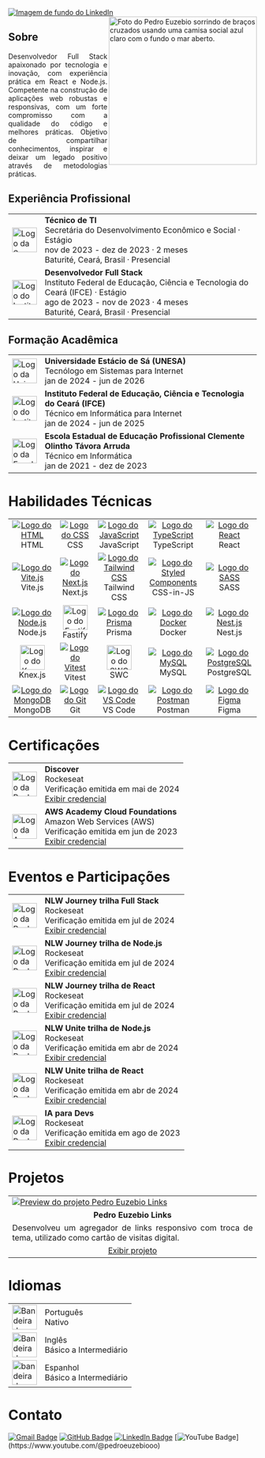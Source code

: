 <a href="https://github.com/pedroeuzebiooo">
  <img src="https://i.imgur.com/189XfqX.png" alt="Imagem de fundo do LinkedIn" />
</a>

<a href="https://github.com/pedroeuzebiooo">
  <img src="https://i.imgur.com/IaVEnZT.png" alt="Foto do Pedro Euzebio sorrindo de braços cruzados usando uma camisa social azul claro com o fundo o mar aberto." width="300px" align="right" />
</a>

## Sobre

<p align="justify">
  Desenvolvedor Full Stack apaixonado por tecnologia e inovação, com experiência prática em React e Node.js. Competente na construção de aplicações web robustas e responsivas, com um forte compromisso com a qualidade do código e melhores práticas. Objetivo de compartilhar conhecimentos, inspirar e deixar um legado positivo através de metodologias práticas.
</p>

## Experiência Profissional

<table>
  <tr>
    <td>
      <a href="https://baturite.ce.gov.br/secretaria.php?sec=6" target="_blank">
        <img src="https://i.imgur.com/Axj39Xo.jpg" alt="Logo da Secretária do Desenvolvimento Econômico e Social" width="50px">
      </a>
    </td>
    <td>
      <strong>Técnico de TI</strong> <br>
      Secretária do Desenvolvimento Econômico e Social · Estágio <br>
      nov de 2023 - dez de 2023 · 2 meses <br>
      Baturité, Ceará, Brasil · Presencial
    </td>
  </tr>
  <tr>
    <td>
      <a href="https://ifce.edu.br" target="_blank">
        <img src="https://i.imgur.com/PwRgxqO.jpg" alt="Logo do Instituto Federal de Educação, Ciência e Tecnologia do Ceará (IFCE)" width="50px">
      </a>
    </td>
    <td>
      <strong>Desenvolvedor Full Stack</strong> <br>
      Instituto Federal de Educação, Ciência e Tecnologia do Ceará (IFCE) · Estágio <br>
      ago de 2023 - nov de 2023 · 4 meses <br>
      Baturité, Ceará, Brasil · Presencial
    </td>
  </tr>
</table>

## Formação Acadêmica

<table>
  <tr>
    <td>
      <a href="https://estacio.br" target="_blank">
        <img src="https://i.imgur.com/uU1OZ5x.jpg" alt="Logo da Universidade Estácio de Sá (UNESA)" width="50px">
      </a>
    </td>
    <td>
      <strong>Universidade Estácio de Sá (UNESA)</strong> <br>
      Tecnólogo em Sistemas para Internet <br>
      jan de 2024 - jun de 2026
    </td>
  </tr>
  <tr>
    <td>
      <a href="https://ifce.edu.br" target="_blank">
        <img src="https://i.imgur.com/PwRgxqO.jpg" alt="Logo do Instituto Federal de Educação, Ciência e Tecnologia do Ceará (IFCE)" width="50px">
      </a>
    </td>
    <td>
      <strong>Instituto Federal de Educação, Ciência e Tecnologia do Ceará (IFCE)</strong> <br>
      Técnico em Informática para Internet <br>
      jan de 2024 - jun de 2025
    </td>
  </tr>
  <tr>
    <td>
      <a href="https://www.eeepdebaturite.com" target="_blank">
        <img src="https://i.imgur.com/b5heNhX.jpg" alt="Logo da Escola Estadual de Educação Profissional Clemente Olintho Távora Arruda" width="50px">
      </a>
    </td>
    <td>
      <strong>Escola Estadual de Educação Profissional Clemente Olintho Távora Arruda</strong> <br>
      Técnico em Informática <br>
      jan de 2021 - dez de 2023
    </td>
  </tr>
</table>

# Habilidades Técnicas

<table>
  <tr align="center">
    <td width="150">
      <a href="https://developer.mozilla.org/pt-BR/docs/Web/HTML" target="_blank">
        <img src="https://skillicons.dev/icons?i=html" alt="Logo do HTML" />
      </a>
      <br>
      HTML
    </td>
    <td width="150">
      <a href="https://developer.mozilla.org/pt-BR/docs/Web/CSS" target="_blank">
        <img src="https://skillicons.dev/icons?i=css" alt="Logo do CSS" />
      </a>
      <br>
      CSS
    </td>
    <td width="150">
      <a href="https://developer.mozilla.org/pt-BR/docs/Web/JavaScript" target="_blank" />
        <img src="https://skillicons.dev/icons?i=js" alt="Logo do JavaScript" />
      </a>
      <br>
      JavaScript
    </td>
    <td width="150">
      <a href="https://www.typescriptlang.org" target="_blank">
        <img src="https://skillicons.dev/icons?i=ts" alt="Logo do TypeScript" />
      </a>
      <br>
      TypeScript
    </td>
    <td width="150">
      <a href="https://react.dev" target="_blank">
        <img src="https://skillicons.dev/icons?i=react" alt="Logo do React" />
      </a>
      <br>
      React
    </td>
  </tr>
  <tr align="center">
    <td width="150">
      <a href="https://vitejs.dev" target="_blank">
        <img src="https://skillicons.dev/icons?i=vite" alt="Logo do Vite.js" />
      </a>
      <br>
      Vite.js
    </td>
    <td width="150">
      <a href="https://nextjs.org">
        <img src="https://skillicons.dev/icons?i=nextjs" alt="Logo do Next.js" />
      </a>
      <br>
      Next.js
    </td>
    <td width="150">
      <a href="https://tailwindcss.com" target="_blank">
        <img src="https://skillicons.dev/icons?i=tailwind" alt="Logo do Tailwind CSS" />
      </a>
      <br>
      Tailwind CSS
    </td>
    <td width="150">
      <a href="https://styled-components.com" target="_blank">
        <img src="https://skillicons.dev/icons?i=styledcomponents" alt="Logo do Styled Components" />
      </a>
      <br>
      CSS-in-JS
    </td>
    <td width="150">
      <a href="https://sass-lang.com" target="_blank">
        <img src="https://skillicons.dev/icons?i=sass" alt="Logo do SASS" />
      </a>
      <br>
      SASS
    </td>
  </tr>
  <tr align="center">
    <td width="150">
      <a href="https://nodejs.org/en" target="_blank">
        <img src="https://skillicons.dev/icons?i=nodejs" alt="Logo do Node.js" />
      </a>
      <br>
      Node.js
    </td>
    <td width="150">
      <a href="https://fastify.dev" target="_blank">
        <img src="https://i.imgur.com/E3a9JTA.png" alt="Logo do Fastify" width="50" />
      </a>
      <br>
      Fastify
    </td>
    <td width="150">
      <a href="https://www.prisma.io" target="_blank">
        <img src="https://skillicons.dev/icons?i=prisma" alt="Logo do Prisma" />
      </a>
      <br>
      Prisma
    </td>
    <td width="150">
      <a href="https://www.docker.com" target="_blank">
        <img src="https://skillicons.dev/icons?i=docker" alt="Logo do Docker" />
      </a>
      <br>
      Docker
    </td>
    <td width="150">
      <a href="https://nestjs.com" target="_blank">
        <img src="https://skillicons.dev/icons?i=nestjs" alt="Logo do Nest.js" />
      </a>
      <br>
      Nest.js
    </td>
  </tr>
  <tr align="center">
    <td width="150">
      <a href="https://knexjs.org" target="_blank">
        <img src="https://i.imgur.com/6Mynf7J.png" alt="Logo do Knex.js" width="50" />
      </a>
       <br>
      Knex.js
    </td>
    <td width="150">
      <a href="https://vitest.dev/" target="_blank">
        <img src="https://skillicons.dev/icons?i=vitest" alt="Logo do Vitest" />
      </a>
      <br>
      Vitest
    </td>
    <td width="150">
      <a href="https://swc.rs" target="_blank">
        <img src="https://i.imgur.com/UrDuGfj.png" alt="Logo do SWC" width="50" />
      </a>
      <br>
      SWC
    </td>
    <td width="150">
      <a href="https://www.mysql.com" target="_blank">
        <img src="https://skillicons.dev/icons?i=mysql" alt="Logo do MySQL" />
      </a>
      <br>
      MySQL
    </td>
    <td width="150">
      <a href="https://www.postgresql.org" target="_blank">
        <img src="https://skillicons.dev/icons?i=postgres" alt="Logo do PostgreSQL" />
      </a>
      <br>
      PostgreSQL
    </td>
  </tr>
  <tr align="center">
    <td width="150">
      <a href="https://www.mongodb.com" target="_blank">
        <img src="https://skillicons.dev/icons?i=mongodb" alt="Logo do MongoDB" />
      </a>
      <br>
      MongoDB
    </td>
    <td width="150">
      <a href="https://git-scm.com" target="_blank">
        <img src="https://skillicons.dev/icons?i=git" alt="Logo do Git" />
      </a>
      <br>
      Git
    </td>
    <td width="150">
      <a href="https://code.visualstudio.com" target="_blank">
        <img src="https://skillicons.dev/icons?i=vscode" alt="Logo do VS Code" />
      </a>
      <br>
      VS Code
    </td>
    <td width="150">
      <a href="https://www.postman.com" target="_blank">
        <img src="https://skillicons.dev/icons?i=postman" alt="Logo do Postman" />
      </a>
      <br>
      Postman
    </td>
    <td width="150">
      <a href="https://www.figma.com/pt-br" target="_blank">
        <img src="https://skillicons.dev/icons?i=figma" alt="Logo do Figma" />
      </a>
      <br>
      Figma
    </td>
  </tr>
</table>

# Certificações

<table>
  <tr>
    <td>
      <a href="https://www.rocketseat.com.br" target="_blank">
        <img src="https://i.imgur.com/NdMnKqg.jpg" alt="Logo da Rocketseat" width="50px">
      </a>
    </td>
    <td>
      <strong>Discover</strong> <br>
      Rockeseat <br>
      Verificação emitida em mai de 2024 <br>
      <a href="https://app.rocketseat.com.br/certificates/c4607cdf-e145-40a9-9a04-f0e12069144b" target="">Exibir credencial</a>
    </td>
  </tr>
  <tr>
    <td>
      <a href="https://aws.amazon.com/pt" target="_blank">
        <img src="https://i.imgur.com/KP3bFsh.jpg" alt="Logo da Amazon Web Services (AWS)" width="50px">
      </a>
    </td>
    <td>
      <strong>AWS Academy Cloud Foundations</strong> <br>
      Amazon Web Services (AWS) <br>
      Verificação emitida em jun de 2023 <br>
      <a href="https://www.credly.com/badges/0218204e-7d5e-4486-b52e-f438e555df76/print" target="">Exibir credencial</a>
    </td>
  </tr>
</table>

# Eventos e Participações

<table>
  <tr>
    <td>
      <a href="https://www.rocketseat.com.br" target="_blank">
        <img src="https://i.imgur.com/NdMnKqg.jpg" alt="Logo da Rocketseat" width="50px">
      </a>
    </td>
    <td>
      <strong>NLW Journey trilha Full Stack</strong> <br>
      Rockeseat <br>
      Verificação emitida em jul de 2024 <br>
      <a href="https://app.rocketseat.com.br/certificates/51f6916b-0923-4c85-a259-264d3c10410f" target="">Exibir credencial</a>
    </td>
  </tr>
  <tr>
    <td>
      <a href="https://www.rocketseat.com.br" target="_blank">
        <img src="https://i.imgur.com/NdMnKqg.jpg" alt="Logo da Rocketseat" width="50px">
      </a>
    </td>
    <td>
      <strong>NLW Journey trilha de Node.js</strong> <br>
      Rockeseat <br>
      Verificação emitida em jul de 2024 <br>
      <a href="https://app.rocketseat.com.br/certificates/3cba5c1f-6bc0-4a84-a769-f6135467befd" target="">Exibir credencial</a>
    </td>
  </tr>
  <tr>
    <td>
      <a href="https://www.rocketseat.com.br" target="_blank">
        <img src="https://i.imgur.com/NdMnKqg.jpg" alt="Logo da Rocketseat" width="50px">
      </a>
    </td>
    <td>
      <strong>NLW Journey trilha de React</strong> <br>
      Rockeseat <br>
      Verificação emitida em jul de 2024 <br>
      <a href="https://app.rocketseat.com.br/certificates/a3eba54f-d90f-48e5-8a59-f193773d2907" target="">Exibir credencial</a>
    </td>
  </tr>
  <tr>
    <td>
      <a href="https://www.rocketseat.com.br" target="_blank">
        <img src="https://i.imgur.com/NdMnKqg.jpg" alt="Logo da Rocketseat" width="50px">
      </a>
    </td>
    <td>
      <strong>NLW Unite trilha de Node.js</strong> <br>
      Rockeseat <br>
      Verificação emitida em abr de 2024 <br>
      <a href="https://app.rocketseat.com.br/certificates/1084043e-6382-40e6-9947-88b551465b2c" target="">Exibir credencial</a>
    </td>
  </tr>
  <tr>
    <td>
      <a href="https://www.rocketseat.com.br" target="_blank">
        <img src="https://i.imgur.com/NdMnKqg.jpg" alt="Logo da Rocketseat" width="50px">
      </a>
    </td>
    <td>
      <strong>NLW Unite trilha de React</strong> <br>
      Rockeseat <br>
      Verificação emitida em abr de 2024 <br>
      <a href="https://app.rocketseat.com.br/certificates/1b92035d-8c51-4b4c-863f-f4c1f795251d" target="">Exibir credencial</a>
    </td>
  </tr>
  <tr>
    <td>
      <a href="https://www.rocketseat.com.br" target="_blank">
        <img src="https://i.imgur.com/NdMnKqg.jpg" alt="Logo da Rocketseat" width="50px">
      </a>
    </td>
    <td>
      <strong>IA para Devs</strong> <br>
      Rockeseat <br>
      Verificação emitida em ago de 2023 <br>
      <a href="https://app.rocketseat.com.br/certificates/f66f5f1f-22ad-4914-ba0b-3dc6a91e77c2" target="">Exibir credencial</a>
    </td>
  </tr>
</table>

# Projetos

<table>
  <tr>
    <td width="500">
      <a href="https://pedroeuzebio-links.vercel.app" target="_blank">
        <img src="https://i.imgur.com/fiJBQHG.png" alt="Preview do projeto Pedro Euzebio Links" />
      </a>
    </td>
  </tr>
  <tr>
    <td align="center">
      <strong>Pedro Euzebio Links</strong>
    </td>
  </tr>
  <tr>
    <td align="justify">
      Desenvolveu um agregador de links responsivo com troca de tema, utilizado como cartão de visitas digital.
    </td>
  </tr>
  <tr>
    <td align="center">
      <a href="https://pedroeuzebio-links.vercel.app" target="_blank">
        Exibir projeto
      </a>
    </td>
  </tr>
</table>

# Idiomas
  
<table>
  <tr>
    <td>
      <img src="https://i.imgur.com/9AFUX3W.png" alt="Bandeira do Brasil" width="50px">
    </td>
    <td>
      Português <br>
      Nativo
    </td>
  </tr>
  <tr>
    <td>
      <img src="https://i.imgur.com/eL0xsib.jpg" alt="Bandeira dos Estados Unidos (EUA)" width="50px">
    </td>
    <td>
      Inglês <br>
      Básico a Intermediário
    </td>
  </tr>
  <tr>
    <td>
      <img src="https://i.imgur.com/JHtrfYR.png" alt="bandeira da Espanha" width="50px">
    </td>
    <td>
      Espanhol <br>
      Básico a Intermediário
    </td>
  </tr>
</table>

# Contato

[![Gmail Badge](https://img.shields.io/badge/-pedroeuzebio.contato@gmail.com-020817?style=flat-square&logo=Gmail&logoColor=f8fafc&link=mailto:pedroeuzebio.contato@gmail.com)](mailto:pedroeuzebio.contato@gmail.com)
[![GitHub Badge](https://img.shields.io/badge/-github.com&frasl;pedroeuzebiooo-020817?style=flat-square&logo=Github&logoColor=f8fafc&link=https://github.com/pedroeuzebiooo)](https://github.com/pedroeuzebiooo)
[![LinkedIn Badge](https://img.shields.io/badge/-linkedin.com&frasl;in&frasl;pedroeuzebio-020817?style=flat-square&logo=Linkedin&logoColor=f8fafc&link=https://www.linkedin.com/in/pedroeuzebio)](https://www.linkedin.com/in/pedroeuzebio)
[![YouTube Badge](https://img.shields.io/badge/-youtube.com&frasl;@pedroeuzebiooo-020817?style=flat-square&logo=YouTube&logoColor=f8fafc&link=[https://www.linkedin.com/in/pedroeuzebio](https://www.youtube.com/@pedroeuzebiooo))](https://www.youtube.com/@pedroeuzebiooo)

<!--
**pedroeuzebioo/pedroeuzebioo** is a ✨ _special_ ✨ repository because its `README.md` (this file) appears on your GitHub profile.

Here are some ideas to get you started:

- 🔭 I’m currently working on ...
- 🌱 I’m currently learning ...
- 👯 I’m looking to collaborate on ...
- 🤔 I’m looking for help with ...
- 💬 Ask me about ...
- 📫 How to reach me: ...
- 😄 Pronouns: ...
- ⚡ Fun fact: ...
-->
